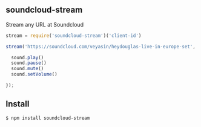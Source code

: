 ## soundcloud-stream

Stream any URL at Soundcloud

```js
stream = require('soundcloud-stream')('client-id')

stream('https://soundcloud.com/veyasin/heydouglas-live-in-europe-set', function (error, sound){

  sound.play()
  sound.pause()
  sound.mute()
  sound.setVolume()

});
```

## Install

```bash
$ npm install soundcloud-stream
```
